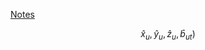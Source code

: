 [Notes](https://github.com/SpartaSci/polito)


$$ \hat{x}_u, \hat{y}_u , \hat{z}_u , \hat{b}_{ut})$$


